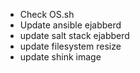 - Check OS.sh
- Update ansible ejabberd
- update salt stack ejabberd 
- update filesystem resize
- update shink image
